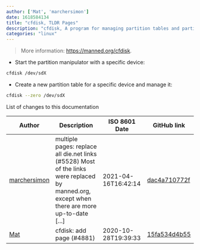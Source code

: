 ```yaml
---
author: ['Mat', 'marchersimon']
date: 1618584134
title: "cfdisk, TLDR Pages"
description: "cfdisk, A program for managing partition tables and partitions on a hard disk using a curses UI."
categories: "linux"
---
```

> More information: <https://manned.org/cfdisk>.

- Start the partition manipulator with a specific device:

```bash
cfdisk /dev/sdX
```

- Create a new partition table for a specific device and manage it:

```bash
cfdisk --zero /dev/sdX
```
List of changes to this documentation


Author | Description | ISO 8601 Date | GitHub link
------|-----|-----|-----
[marchersimon](mailto:50295997+marchersimon@users.noreply.github.com) | multiple pages: replace all die.net links (#5528) Most of the links were replaced by manned.org, except when there are more up-to-date [...] | 2021-04-16T16:42:14 | [dac4a710772f](https://github.com/tldr-pages/tldr/commit/dac4a710772f9adef5b9883172fb30ed2416c0eb)
[Mat](mailto:mtausig@users.noreply.github.com) | cfdisk: add page (#4881) | 2020-10-28T19:39:33 | [15fa534d4b55](https://github.com/tldr-pages/tldr/commit/15fa534d4b55fb6a509d49f1f195cf13f2b2c253)

